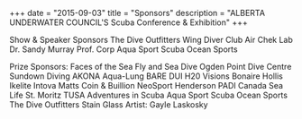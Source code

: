 +++
date        = "2015-09-03"
title       = "Sponsors"
description = "ALBERTA UNDERWATER COUNCIL'S Scuba Conference & Exhibition"
+++

Show & Speaker Sponsors
  The Dive Outfitters
  Wing Diver Club
  Air Chek Lab
  Dr. Sandy Murray Prof. Corp
  Aqua Sport Scuba
  Ocean Sports

Prize Sponsors:
  Faces of the Sea
  Fly and Sea Dive
  Ogden Point Dive Centre
  Sundown Diving
  AKONA
  Aqua-Lung
  BARE
  DUI
  H20 Visions Bonaire
  Hollis
  Ikelite
  Intova
  Matts Coin & Buillion
  NeoSport
  Henderson
  PADI Canada
  Sea Life
  St. Moritz
  TUSA
  Adventures in Scuba
  Aqua Sport Scuba
  Ocean Sports
  The Dive Outfitters
  Stain Glass Artist: Gayle Laskosky
